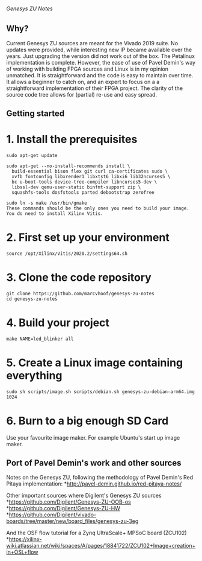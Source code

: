 ###### Genesys ZU Notes


## Why? 
Current Genesys ZU sources are meant for the Vivado 2019 suite. No updates were provided, while interesting new IP became available over the years. Just upgrading the version did not work out of the box. The Petalinux implementation is complete. However, the ease of use of Pavel Demin's way of working with building FPGA sources and Linux is in my opinion unmatched. It is straightforward and the code is easy to maintain over time. It allows a beginner to catch on, and an expert to focus on a a straightforward implementation of their FPGA project. The clarity of the source code tree allows for (partial) re-use and easy spread.   

## Getting started
# 1. Install the prerequisites
```
sudo apt-get update

sudo apt-get --no-install-recommends install \
  build-essential bison flex git curl ca-certificates sudo \
  xvfb fontconfig libxrender1 libxtst6 libxi6 lib32ncurses5 \
  bc u-boot-tools device-tree-compiler libncurses5-dev \
  libssl-dev qemu-user-static binfmt-support zip \
  squashfs-tools dosfstools parted debootstrap zerofree

sudo ln -s make /usr/bin/gmake
These commands should be the only ones you need to build your image. You do need to install Xilinx Vitis.
```
# 2. First set up your environment
```
source /opt/Xilinx/Vitis/2020.2/settings64.sh
```

# 3. Clone the code repository
```
git clone https://github.com/marcvhoof/genesys-zu-notes
cd genesys-zu-notes
```
# 4. Build your project
```
make NAME=led_blinker all
```
# 5. Create a Linux image containing everything
```
sudo sh scripts/image.sh scripts/debian.sh genesys-zu-debian-arm64.img 1024
```
# 6. Burn to a big enough SD Card
Use your favourite image maker. For example Ubuntu's start up image maker. 

## Port of Pavel Demin's work and other sources
Notes on the Genesys ZU, following the methodology of Pavel Demin's Red Pitaya implementation:
*http://pavel-demin.github.io/red-pitaya-notes/

Other important sources where Digilent's Genesys ZU sources
*https://github.com/Digilent/Genesys-ZU-OOB-os
*https://github.com/Digilent/Genesys-ZU-HW
*https://github.com/Digilent/vivado-boards/tree/master/new/board_files/genesys-zu-3eg

And the OSF flow tutorial for a Zynq UltraScale+ MPSoC board (ZCU102)
*https://xilinx-wiki.atlassian.net/wiki/spaces/A/pages/18841722/ZCU102+Image+creation+in+OSL+flow
